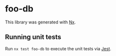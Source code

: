 # foo-db

This library was generated with [Nx](https://nx.dev).

## Running unit tests

Run `nx test foo-db` to execute the unit tests via [Jest](https://jestjs.io).
